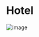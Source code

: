 # Hotel
![image](https://user-images.githubusercontent.com/77079137/213360762-47ff5aaa-e935-4265-bf67-2df3bfe62c7d.png)
